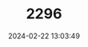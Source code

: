 ---
title: "2296"
category: "Atelognathus nitoi"
draft: false
date: 2024-02-22 13:03:49
languages:
  English: ["Rio Negro Frog"]
  Spanish; Castilian: ["Rana del Challhuaco"]
---